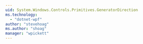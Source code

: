 ```yaml
---
uid: System.Windows.Controls.Primitives.GeneratorDirection
ms.technology: 
  - "dotnet-wpf"
author: "stevehoag"
ms.author: "shoag"
manager: "wpickett"
---
```

